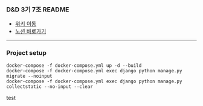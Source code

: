 ### D&D 3기 7조 README

* [위키 이동](https://github.com/dnd-mentee-3rd/dnd-mentee-3rd-7-repo/wiki)
* [노션 바로가기](https://www.notion.so/Index-eb8608900f264739af9c330b4e7c7b29)

--- 

### Project setup 

```
docker-compose -f docker-compose.yml up -d --build
docker-compose -f docker-compose.yml exec django python manage.py migrate --noinput
docker-compose -f docker-compose.yml exec django python manage.py collectstatic --no-input --clear
```


test








